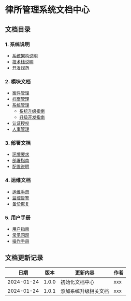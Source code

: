 # 律所管理系统文档中心

## 文档目录

### 1. 系统说明
- [系统架构说明](architecture/README.md)
- [技术栈说明](architecture/tech-stack.md)
- [开发规范](development/coding-standards.md)

### 2. 模块文档
- [案件管理](modules/case/README.md)
- [档案管理](modules/archive/README.md)
- [系统管理](modules/system/README.md)
  - [系统升级指南](modules/system/upgrade/upgrade_guide.md)
  - [升级开发指南](modules/system/upgrade/upgrade_dev_guide.md)
- [认证授权](modules/auth/README.md)
- [人事管理](modules/personnel/README.md)

### 3. 部署文档
- [环境要求](deployment/requirements.md)
- [部署指南](deployment/deployment-guide.md)
- [配置说明](deployment/configuration.md)

### 4. 运维文档
- [运维手册](operation/operation-manual.md)
- [监控告警](operation/monitoring.md)
- [备份恢复](operation/backup-restore.md)

### 5. 用户手册
- [用户指南](user-guide/README.md)
- [常见问题](user-guide/faq.md)
- [操作手册](user-guide/operation-manual.md)

## 文档更新记录

| 日期 | 版本 | 更新内容 | 作者 |
|------|------|----------|------|
| 2024-01-24 | 1.0.0 | 初始化文档中心 | xxx |
| 2024-01-24 | 1.0.1 | 添加系统升级相关文档 | xxx | 